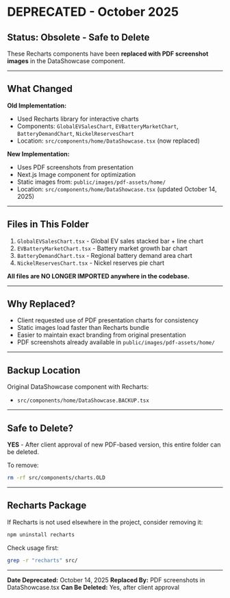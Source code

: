 # DEPRECATED - October 2025

## Status: Obsolete - Safe to Delete

These Recharts components have been **replaced with PDF screenshot images** in the DataShowcase component.

---

## What Changed

**Old Implementation:**
- Used Recharts library for interactive charts
- Components: `GlobalEVSalesChart`, `EVBatteryMarketChart`, `BatteryDemandChart`, `NickelReservesChart`
- Location: `src/components/home/DataShowcase.tsx` (now replaced)

**New Implementation:**
- Uses PDF screenshots from presentation
- Next.js Image component for optimization
- Static images from: `public/images/pdf-assets/home/`
- Location: `src/components/home/DataShowcase.tsx` (updated October 14, 2025)

---

## Files in This Folder

1. `GlobalEVSalesChart.tsx` - Global EV sales stacked bar + line chart
2. `EVBatteryMarketChart.tsx` - Battery market growth bar chart
3. `BatteryDemandChart.tsx` - Regional battery demand area chart
4. `NickelReservesChart.tsx` - Nickel reserves pie chart

**All files are NO LONGER IMPORTED anywhere in the codebase.**

---

## Why Replaced?

- Client requested use of PDF presentation charts for consistency
- Static images load faster than Recharts bundle
- Easier to maintain exact branding from original presentation
- PDF screenshots already available in `public/images/pdf-assets/home/`

---

## Backup Location

Original DataShowcase component with Recharts:
- `src/components/home/DataShowcase.BACKUP.tsx`

---

## Safe to Delete?

**YES** - After client approval of new PDF-based version, this entire folder can be deleted.

To remove:
```bash
rm -rf src/components/charts.OLD
```

---

## Recharts Package

If Recharts is not used elsewhere in the project, consider removing it:

```bash
npm uninstall recharts
```

Check usage first:
```bash
grep -r "recharts" src/
```

---

**Date Deprecated:** October 14, 2025
**Replaced By:** PDF screenshots in DataShowcase.tsx
**Can Be Deleted:** Yes, after client approval
